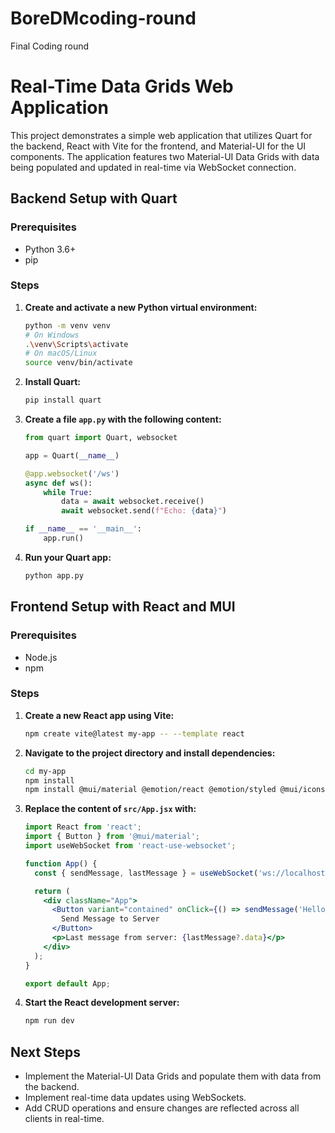 # BoreDMcoding-round
Final Coding round 


# Real-Time Data Grids Web Application

This project demonstrates a simple web application that utilizes Quart for the backend, React with Vite for the frontend, and Material-UI for the UI components. The application features two Material-UI Data Grids with data being populated and updated in real-time via WebSocket connection.

## Backend Setup with Quart

### Prerequisites
- Python 3.6+
- pip

### Steps

1. **Create and activate a new Python virtual environment:**
   ```bash
   python -m venv venv
   # On Windows
   .\venv\Scripts\activate
   # On macOS/Linux
   source venv/bin/activate
   ```

2. **Install Quart:**
   ```bash
   pip install quart
   ```

3. **Create a file `app.py` with the following content:**
   ```python
   from quart import Quart, websocket

   app = Quart(__name__)

   @app.websocket('/ws')
   async def ws():
       while True:
           data = await websocket.receive()
           await websocket.send(f"Echo: {data}")

   if __name__ == '__main__':
       app.run()
   ```

4. **Run your Quart app:**
   ```bash
   python app.py
   ```

## Frontend Setup with React and MUI

### Prerequisites
- Node.js
- npm

### Steps

1. **Create a new React app using Vite:**
   ```bash
   npm create vite@latest my-app -- --template react
   ```

2. **Navigate to the project directory and install dependencies:**
   ```bash
   cd my-app
   npm install
   npm install @mui/material @emotion/react @emotion/styled @mui/icons-material react-use-websocket
   ```

3. **Replace the content of `src/App.jsx` with:**
   ```jsx
   import React from 'react';
   import { Button } from '@mui/material';
   import useWebSocket from 'react-use-websocket';

   function App() {
     const { sendMessage, lastMessage } = useWebSocket('ws://localhost:5000/ws');

     return (
       <div className="App">
         <Button variant="contained" onClick={() => sendMessage('Hello, server!')}>
           Send Message to Server
         </Button>
         <p>Last message from server: {lastMessage?.data}</p>
       </div>
     );
   }

   export default App;
   ```

4. **Start the React development server:**
   ```bash
   npm run dev
   ```

## Next Steps

- Implement the Material-UI Data Grids and populate them with data from the backend.
- Implement real-time data updates using WebSockets.
- Add CRUD operations and ensure changes are reflected across all clients in real-time.
